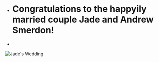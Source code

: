 * # Congratulations to the happyily married couple Jade and Andrew Smerdon!
*   
    
![Jade's Wedding](https://s8.postimg.cc/6bnpt3aad/wedding.jpg)

